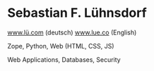 # Sebastian F. Lühnsdorf

www.lü.com (deutsch) www.lue.co (English)

Zope, Python, Web (HTML, CSS, JS)

Web Applications, Databases, Security
